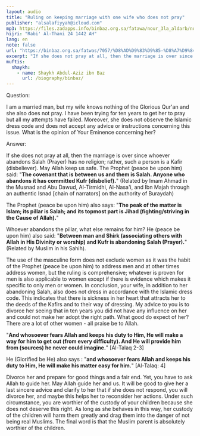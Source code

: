 ```yaml
---
layout: audio
title: "Ruling on keeping marriage with one wife who does not pray"
publisher: "alsalafiyyah@icloud.com"
mp3: https://files.zadapps.info/binbaz.org.sa/fatawa/nour_3la_aldarb/nour_168/16803.mp3
hijri: "Rabi' Al-Thani 24 1442 AH"
lang: en
note: false
url: "https://binbaz.org.sa/fatwas/7057/%D8%AD%D9%83%D9%85-%D8%A7%D9%84%D8%B2%D9%88%D8%AC%D8%A9-%D8%A7%D9%84%D8%AA%D9%8A-%D9%84%D8%A7-%D8%AA%D8%B5%D9%84%D9%8A-%D9%88%D9%84%D8%A7-%D8%AA%D9%84%D8%AA%D8%B2%D9%85-%D8%A8%D8%A7%D9%84%D8%AD%D8%AC%D8%A7%D8%A8-%D8%A7%D9%84%D8%A7%D8%B3%D9%84%D8%A7%D9%85%D9%8A"
excerpt: "If she does not pray at all, then the marriage is over since whoever abandons Salah (Prayer) has no religion; rather, such a person is a Kafir (disbeliever). May Allah keep us safe."
muftis:
  shaykh: 
    - name: Shaykh Abdul-Aziz ibn Baz
      url: /biography/binbaz/
---
```


Question: 

I am a married man, but my wife knows nothing of the Glorious Qur'an and she also does not pray. I have been trying for ten years to get her to pray but all my attempts have failed. Moreover, she does not observe the Islamic dress code and does not accept any advice or instructions concerning this issue. What is the opinion of Your Eminence concerning her? 

Answer: 

If she does not pray at all, then the marriage is over since whoever abandons Salah (Prayer) has no religion; rather, such a person is a Kafir (disbeliever). May Allah keep us safe. The Prophet (peace be upon him) said: "**The covenant that is between us and them is Salah. Anyone who abandons it has committed Kufr (disbelief).**" (Related by Imam Ahmad in the Musnad and Abu Dawud, Al-Tirmidhi, Al-Nasa'i, and Ibn Majah through an authentic Isnad [chain of narrators] on the authority of Buraydah) 

The Prophet (peace be upon him) also says: "**The peak of the matter is Islam; its pillar is Salah; and its topmost part is Jihad (fighting/striving in the Cause of Allah).**" 

Whoever abandons the pillar, what else remains for him? He (peace be upon him) also said: "**Between man and Shirk (associating others with Allah in His Divinity or worship) and Kufr is abandoning Salah (Prayer).**" (Related by Muslim in his Sahih). 

The use of the masculine form does not exclude women as it was the habit of the Prophet (peace be upon him) to address men and at other times address women, but the ruling is comprehensive; whatever is proven for men is also applicable to women except if there is evidence which makes it specific to only men or women. In conclusion, your wife, in addition to her abandoning Salah, also does not dress in accordance with the Islamic dress code. This indicates that there is sickness in her heart that attracts her to the deeds of the Kafirs and to their way of dressing. My advice to you is to divorce her seeing that in ten years you did not have any influence on her and could not make her adopt the right path. What good do expect of her? There are a lot of other women - all praise be to Allah.

"**And whosoever fears Allah and keeps his duty to Him, He will make a way for him to get out (from every difficulty). And He will provide him from (sources) he never could imagine.**" [Al-Talaq 2-3] 

He (Glorified be He) also says : "**and whosoever fears Allah and keeps his duty to Him, He will make his matter easy for him.**" [Al-Talaq: 4] 

Divorce her and prepare for good things and a fair end. Yet, you have to ask Allah to guide her. May Allah guide her and us. It will be good to give her a last sincere advice and clarify to her that if she does not respond, you will divorce her, and maybe this helps her to reconsider her actions. Under such circumstance, you are worthier of the custody of your children because she does not deserve this right. As long as she behaves in this way, her custody of the children will harm them greatly and drag them into the danger of not being real Muslims. The final word is that the Muslim parent is absolutely worthier of the children. 
